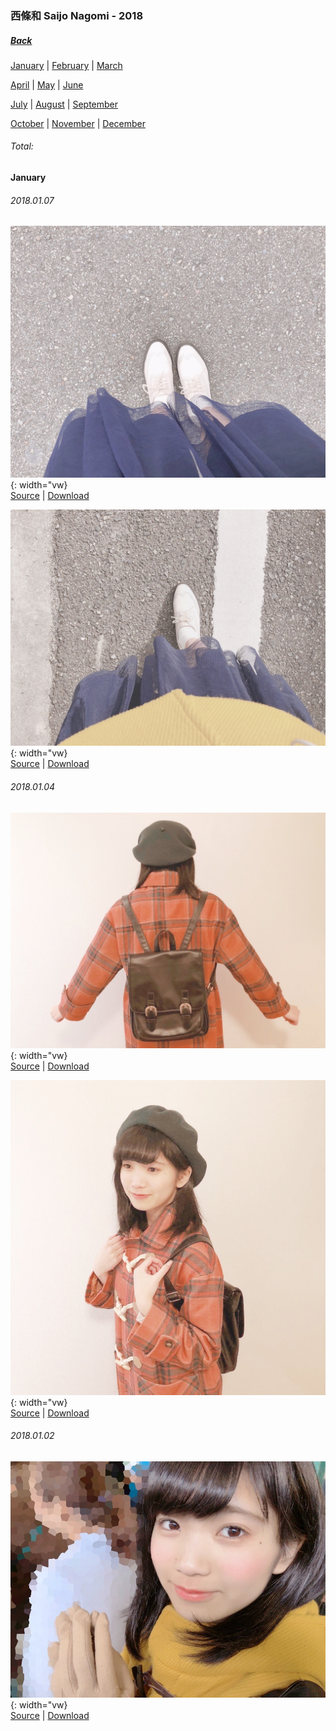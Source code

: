 ### 西條和 Saijo Nagomi - 2018
##### [Back](SaijoNagomi.md)

[January](https://227photo.nets.hk/Markdown/Album/SaijoNagomi/Nagomi2018.html#january) | [February](https://227photo.nets.hk/Markdown/Album/SaijoNagomi/Nagomi2018.html#february) | [March](https://227photo.nets.hk/Markdown/Album/SaijoNagomi/Nagomi2018.html#march)

[April](https://227photo.nets.hk/Markdown/Album/SaijoNagomi/Nagomi2018.html#april) | [May](https://227photo.nets.hk/Markdown/Album/SaijoNagomi/Nagomi2018.html#may) | [June](https://227photo.nets.hk/Markdown/Album/SaijoNagomi/Nagomi2018.html#june)

[July](https://227photo.nets.hk/Markdown/Album/SaijoNagomi/Nagomi2018.html#july) | [August](https://227photo.nets.hk/Markdown/Album/SaijoNagomi/Nagomi2018.html#august) | [September](https://227photo.nets.hk/Markdown/Album/SaijoNagomi/Nagomi2018.html#september)

[October](https://227photo.nets.hk/Markdown/Album/SaijoNagomi/Nagomi2018.html#october) | [November](https://227photo.nets.hk/Markdown/Album/SaijoNagomi/Nagomi2018.html#november) | [December](https://227photo.nets.hk/Markdown/Album/SaijoNagomi/Nagomi2018.html#december)

###### Total:

#### January
###### 2018.01.07
![20180107_Blog_Nagomi_#1](../../../Album/Backup/Blog/Nagomi/Jan2018/20180107_Blog_Nagomi_%231.JPG){: width="vw}  
[Source](http://blog.nanabunnonijyuuni.com/s/n227/diary/detail/174?ima=2551&cd=blog) | [Download](https://github.com/LYHPandaKing/227PhotoBackup/raw/master/Album/Backup/Blog/Nagomi/Jan2018/20180107_Blog_Nagomi_%231.JPG)

![20180107_Blog_Nagomi_#2](../../../Album/Backup/Blog/Nagomi/Jan2018/20180107_Blog_Nagomi_%232.JPG){: width="vw}  
[Source](http://blog.nanabunnonijyuuni.com/s/n227/diary/detail/174?ima=2551&cd=blog) | [Download](https://github.com/LYHPandaKing/227PhotoBackup/raw/master/Album/Backup/Blog/Nagomi/Jan2018/20180107_Blog_Nagomi_%232.JPG)

###### 2018.01.04
![20180104_Blog_Nagomi_#1](../../../Album/Backup/Blog/Nagomi/Jan2018/20180104_Blog_Nagomi_%231.JPG){: width="vw}  
[Source](http://blog.nanabunnonijyuuni.com/s/n227/diary/detail/174?ima=2551&cd=blog) | [Download](https://github.com/LYHPandaKing/227PhotoBackup/raw/master/Album/Backup/Blog/Nagomi/Jan2018/20180104_Blog_Nagomi_%231.JPG)

![20180104_Blog_Nagomi_#2](../../../Album/Backup/Blog/Nagomi/Jan2018/20180104_Blog_Nagomi_%232.JPG){: width="vw}  
[Source](http://blog.nanabunnonijyuuni.com/s/n227/diary/detail/174?ima=2551&cd=blog) | [Download](https://github.com/LYHPandaKing/227PhotoBackup/raw/master/Album/Backup/Blog/Nagomi/Jan2018/20180104_Blog_Nagomi_%232.JPG)

###### 2018.01.02
![20180102_Blog_Nagomi_#2](../../../Album/Backup/Blog/Nagomi/Jan2018/20180102_Blog_Nagomi_%232.JPG){: width="vw}  
[Source](http://blog.nanabunnonijyuuni.com/s/n227/diary/detail/147?ima=1128&cd=blog) | [Download](https://github.com/LYHPandaKing/227PhotoBackup/raw/master/Album/Backup/Blog/Nagomi/Jan2018/20180102_Blog_Nagomi_%232.JPG)
